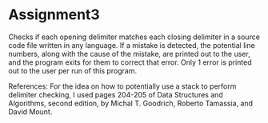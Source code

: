 # Assignment3
Checks if each opening delimiter matches each closing delimiter in a source code file written in any language. If a mistake is detected, the potential line numbers, along with the cause of the mistake, are printed out to the user, and the program exits for them to correct that error. Only 1 error is printed out to the user per run of this program.

References:
For the idea on how to potentially use a stack to perform delimiter checking, I used pages 204-205 of Data Structures and Algorithms, second edition, by Michal T. Goodrich, Roberto Tamassia, and David Mount. 
